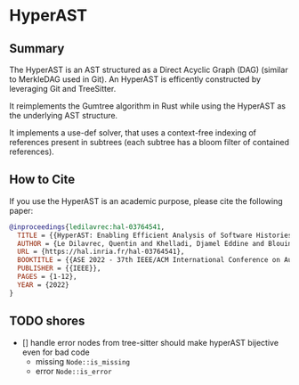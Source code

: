 # HyperAST

## Summary

The HyperAST is an AST structured as a Direct Acyclic Graph (DAG) (similar to MerkleDAG used in Git).
An HyperAST is efficently constructed by leveraging Git and TreeSitter.

It reimplements the Gumtree algorithm in Rust while using the HyperAST as the underlying AST structure.

It implements a use-def solver,
that uses a context-free indexing of references present in subtrees (each subtree has a bloom filter of contained references).

## How to Cite

If you use the HyperAST is an academic purpose, please cite the following paper:

```bibtex
@inproceedings{ledilavrec:hal-03764541,
  TITLE = {{HyperAST: Enabling Efficient Analysis of Software Histories at Scale}},
  AUTHOR = {Le Dilavrec, Quentin and Khelladi, Djamel Eddine and Blouin, Arnaud and J{\'e}z{\'e}quel, Jean-Marc},
  URL = {https://hal.inria.fr/hal-03764541},
  BOOKTITLE = {{ASE 2022 - 37th IEEE/ACM International Conference on Automated Software Engineering}},
  PUBLISHER = {{IEEE}},
  PAGES = {1-12},
  YEAR = {2022}
}
```

## TODO shores

- [] handle error nodes from tree-sitter
  should make hyperAST bijective even for bad code
  - missing `Node::is_missing`
  - error `Node::is_error`